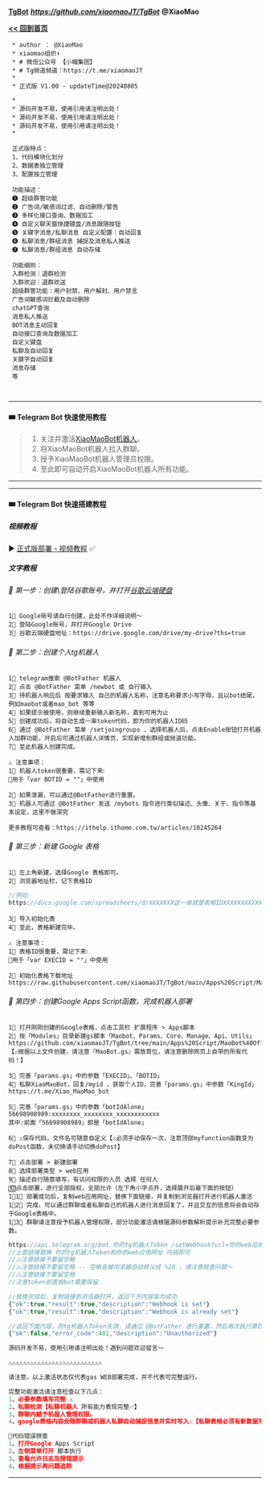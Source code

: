 **[TgBot](https://github.com/xiaomaoJT/TgBot)**   ***https://github.com/xiaomaoJT/TgBot***  **@XiaoMao**

**[<< 回到首页](https://github.com/xiaomaoJT/TgBot)** 



```text
 * author ： @XiaoMao
 * xiaomao组织⬇️
 * # 微信公众号 【小帽集团】
 * # Tg频道频道：https://t.me/xiaomaoJT
 *
 * 正式版 V1.00 - updateTime@20240805

 *
 * 源码开发不易，使用引用请注明出处！
 * 源码开发不易，使用引用请注明出处！
 * 源码开发不易，使用引用请注明出处！
 *
 
 正式版特点：
 1、代码模块化划分
 2、数据表独立管理
 3、配置独立管理
 
 功能描述：
 ❶ 超级群管功能
 ❷ 广告词/敏感词过滤、自动删除/警告
 ❸ 多样化接口查询、数据加工
 ❹ 自定义聊天窗快捷键盘/消息跟随按钮
 ❺ 关键字消息/私聊消息 自定义配置｜自动回复
 ❻ 私聊消息/群组消息 捕捉及消息私人推送
 ❼ 私聊消息/群组消息 自动存储
 
 功能细则：
 入群检测｜退群检测
 入群欢迎｜退群欢送
 超级群管功能：用户封禁、用户解封、用户禁言
 广告词敏感词拦截及自动删除
 chatGPT查询
 消息私人推送
 BOT消息主动回复
 自动接口查询及数据加工
 自定义键盘
 私聊及自动回复
 关键字自动回复
 消息存储
 等
 
 
```



------------

#### 🎟 Telegram Bot 快速使用教程

> 1. 关注并激活[XiaoMaoBot机器人](https://t.me/Xiao_MaoMao_bot)。
> 2. 将XiaoMaoBot机器人拉入群聊。
> 3. 授予XiaoMaoBot机器人管理员权限。
> 4. 至此即可自动开启XiaoMaoBot机器人所有功能。

------

------

#### 🎟 Telegram Bot 快速搭建教程

##### 视频教程

▶ [正式版部署 - 视频教程](https://www.alipan.com/s/dW2yPirBysi) ✅



##### 文字教程

###### 🚗 第一步：创建\登陆谷歌账号，并打开[谷歌云端硬盘](https://drive.google.com/drive/my-drive?ths=true)

```text
1⃣️ Google账号请自行创建，此处不作详细说明～
2⃣️ 登陆Google账号，并打开Google Drive
3⃣️ 谷歌云端硬盘地址：https://drive.google.com/drive/my-drive?ths=true
```


###### 🚗 第二步：创建个人tg机器人

```text
1⃣️ telegram搜索 @BotFather 机器人
2⃣️ 点击 @BotFather 菜单 /newbot 或 自行输入
3⃣️ 待机器人响应后 按要求输入 自己的机器人名称，注意名称要求小写字母，且以bot结尾，例如maobot或者mao_bot 等等
4⃣️ 如果提示被使用，则继续重新输入新名称，直到可用为止
5⃣️ 创建成功后，将自动生成一串token代码，即为你的机器人ID码
6⃣️ 通过 @BotFather 菜单 /setjoingroups ，选择机器人后，点击Enable按钮打开机器人加群功能，开启后可通过机器人详情页，实现新增到群组或频道功能。
7⃣️ 至此机器人创建完成。
```

```text
⚠️ 注意事项：
1⃣️ 机器人token很重要，需记下来❕
🚨用于「var BOTID = ""」中使用

2⃣️ 如果泄漏，可以通过@BotFather进行重置。
3⃣️ 机器人可通过 @BotFather 发送 /mybots 指令进行类似描述、头像、关于、指令等基本设定，这里不做深究

更多教程可查看：https://ithelp.ithome.com.tw/articles/10245264
```


###### 🚗 第三步：新建 Google 表格

```text
1⃣️ 左上角新建，选择Google 表格即可。
2⃣️ 浏览器地址栏，记下表格ID 
```

```javascript
//例如
https://docs.google.com/spreadsheets/d/XXXXXXX这一串就是表格IDXXXXXXXXXXX/edit#gid=0
```

```text
3⃣️ 导入初始化表
4⃣️ 至此，表格新建完毕。
```

```text
⚠️ 注意事项：
1⃣️ 表格ID很重要，需记下来❕
🚨用于「var EXECID = ""」中使用

2⃣️ 初始化表格下载地址
https://raw.githubusercontent.com/xiaomaoJT/TgBot/main/Apps%20Script/MaoBot%40OfficialVersion/DB/XiaoMaoBot_DB.xlsx
```

###### 🚗 第四步：创建Google Apps Script函数，完成机器人部署

```text
1⃣️ 打开刚刚创建的Google表格，点击工具栏 扩展程序 > Apps脚本
2⃣️ 按「Modules」目录新建gs脚本「Maobot、Params、Core、Manage、Api、Utils」
https://github.com/xiaomaoJT/TgBot/tree/main/Apps%20Script/MaoBot%40OfficialVersion/Modules
【⚠️根据以上文件创建，请注意『MaoBot.gs』需放首位，请注意删除网页上自带的所有代码！】

3⃣️ 完善「params.gs」中的参数「EXECID」、「BOTID」
4⃣️ 私聊XiaoMaoBot，回复/myid ，获取个人ID，完善「params.gs」中参数「KingId」
https://t.me/Xiao_MaoMao_bot

5⃣️ 完善「params.gs」中的参数「botIdAlone」
56698908989:xxxxxxxx_xxxxxxxx_xxxxxxxxxxxx
其中:前面「56698908989」即是「botIdAlone」

6⃣️ ⚠️保存代码，文件名可随意自定义【⚠️必须手动保存一次，注意顶部myfunction函数变为doPost函数，未切换请手动切换doPost】

7⃣️ 点击部署 > 新建部署
8⃣️ 选择部署类型 > web应用
9⃣️ 描述自行随意填写，有访问权限的人员 选择 任何人
🔟点击部署，进行全部授权，全部允许（左下角小字点开，选择展开后最下面的按钮）
1⃣️1⃣️ 部署成功后，复制web应用网址，替换下面链接，并复制到浏览器打开进行机器人激活
1⃣️2⃣️ 完成，可以通过群聊或者私聊自己的机器人进行消息回复了，并且交互的信息将会自动存于Google表格中。
1⃣️3⃣️ 群聊请注意授予机器人管理权限，部分功能激活请根据源码参数解析提示补充完整必要参数。
```

```javascript
https://api.telegram.org/bot 你的tg机器人Token /setWebhook?url=你的web应用网址
//上面链接替换 你的tg机器人Token和你的web应用网址 内容即可
//⚠️注意链接不要留空格
//⚠️注意链接不要留空格 -- 空格会被浏览器自动转义成 %20 ，请注意排查问题～
//⚠️注意链接不要留空格
//注意token前面有bot需要保留

//替换完成后，复制链接到浏览器打开，返回下方内容皆为成功
{"ok":true,"result":true,"description":"Webhook is set"}
{"ok":true,"result":true,"description":"Webhook is already set"}

//返回下面内容，则tg机器人Token失效，请通过 @BotFather 进行重置，然后再次执行第四步 重新部署
{"ok":false,"error_code":401,"description":"Unauthorized"}

源码开发不易，使用引用请注明出处！遇到问题欢迎留言～

⚠️⚠️⚠️⚠️⚠️⚠️⚠️⚠️⚠️⚠️⚠️⚠️⚠️⚠️⚠️⚠️⚠️⚠️⚠️⚠️⚠️⚠️⚠️⚠️⚠️⚠️

请注意，以上激活状态仅代表gas WEB部署完成，并不代表可完整运行。

完整功能激活请注意检查以下几点：
1、必要参数填写完整 ⚠️
2、私聊检测【私聊机器人 所有能力表现完整✅】
3、群聊内赋予机器人管理权限。
4、google表格内容会随群聊或机器人私聊自动捕捉信息并实时写入⚠️【私聊表格必须有新数据写人✅】

🚨代码错误排查
1、打开Google Apps Script
2、左侧菜单打开 脚本执行
3、查看允许日志及报错提示
4、根据提示再问题追踪
```

------
